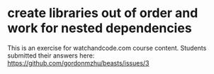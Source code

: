 # create libraries out of order and work for nested dependencies
This is an exercise for watchandcode.com course content. Students submitted their answers here: https://github.com/gordonmzhu/beasts/issues/3
